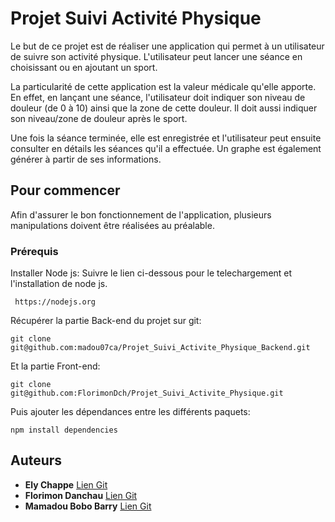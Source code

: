 # Projet Suivi Activité Physique

Le but de ce projet est de réaliser une application qui permet à un utilisateur de suivre son activité physique.
L'utilisateur peut lancer une séance en choisissant ou en ajoutant un sport.

La particularité de cette application est la valeur médicale qu'elle apporte. En effet, en lançant une séance, l'utilisateur doit indiquer son niveau de douleur (de 0 à 10) ainsi que la zone de cette douleur.
 Il doit aussi indiquer son niveau/zone de douleur après le sport.
 
Une fois la séance terminée, elle est enregistrée et l'utilisateur peut ensuite consulter en détails les séances qu'il a effectuée. Un graphe est également générer à partir de ses  informations.

## Pour commencer

 Afin d'assurer le bon fonctionnement de l'application, plusieurs manipulations doivent être réalisées au préalable.

### Prérequis

Installer Node js: Suivre le lien ci-dessous pour le telechargement et l'installation de node js.

```
 https://nodejs.org
```

Récupérer la partie Back-end du projet sur git:

```
git clone git@github.com:madou07ca/Projet_Suivi_Activite_Physique_Backend.git
```

Et la partie Front-end:

```
git clone git@github.com:FlorimonDch/Projet_Suivi_Activite_Physique.git
```
Puis ajouter les dépendances entre les différents paquets:

```
npm install dependencies
```



## Auteurs

* **Ely Chappe**  [Lien Git](https://github.com/echappe)
* **Florimon Danchau**  [Lien Git](https://github.com/FlorimonDch)
* **Mamadou Bobo Barry**  [Lien Git](https://github.com/madou07ca)
